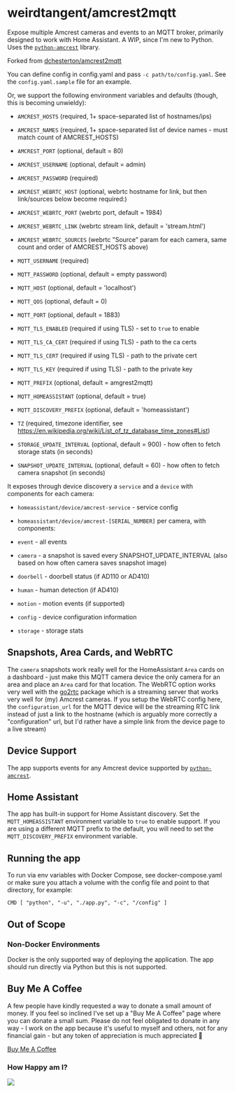 # weirdtangent/amcrest2mqtt

Expose multiple Amcrest cameras and events to an MQTT broker, primarily
designed to work with Home Assistant. A WIP, since I'm new to Python.
Uses the [`python-amcrest`](https://github.com/tchellomello/python-amcrest) library.

Forked from [dchesterton/amcrest2mqtt](https://github.com/dchesterton/amcrest2mqtt)

You can define config in config.yaml and pass `-c path/to/config.yaml`. See the
`config.yaml.sample` file for an example.

Or, we support the following environment variables and defaults (though, this is becoming unwieldy):

-   `AMCREST_HOSTS` (required, 1+ space-separated list of hostnames/ips)
-   `AMCREST_NAMES` (required, 1+ space-separated list of device names - must match count of AMCREST_HOSTS)
-   `AMCREST_PORT` (optional, default = 80)
-   `AMCREST_USERNAME` (optional, default = admin)
-   `AMCREST_PASSWORD` (required)

-   `AMCREST_WEBRTC_HOST` (optional, webrtc hostname for link, but then link/sources below become required:)
-   `AMCREST_WEBRTC_PORT` (webrtc port, default = 1984)
-   `AMCREST_WEBRTC_LINK` (webrtc stream link, default = 'stream.html')
-   `AMCREST_WEBRTC_SOURCES` (webrtc "Source" param for each camera, same count and order of AMCREST_HOSTS above)

-   `MQTT_USERNAME` (required)
-   `MQTT_PASSWORD` (optional, default = empty password)
-   `MQTT_HOST` (optional, default = 'localhost')
-   `MQTT_QOS` (optional, default = 0)
-   `MQTT_PORT` (optional, default = 1883)
-   `MQTT_TLS_ENABLED` (required if using TLS) - set to `true` to enable
-   `MQTT_TLS_CA_CERT` (required if using TLS) - path to the ca certs
-   `MQTT_TLS_CERT` (required if using TLS) - path to the private cert
-   `MQTT_TLS_KEY` (required if using TLS) - path to the private key
-   `MQTT_PREFIX` (optional, default = amgrest2mqtt)
-   `MQTT_HOMEASSISTANT` (optional, default = true)
-   `MQTT_DISCOVERY_PREFIX` (optional, default = 'homeassistant')

-   `TZ` (required, timezone identifier, see https://en.wikipedia.org/wiki/List_of_tz_database_time_zones#List)
-   `STORAGE_UPDATE_INTERVAL` (optional, default = 900) - how often to fetch storage stats (in seconds)
-   `SNAPSHOT_UPDATE_INTERVAL` (optional, default = 60) - how often to fetch camera snapshot (in seconds)

It exposes through device discovery a `service` and a `device` with components for each camera:

-   `homeassistant/device/amcrest-service` - service config

-   `homeassistant/device/amcrest-[SERIAL_NUMBER]` per camera, with components:
-    `event`    - all events
-    `camera`   - a snapshot is saved every SNAPSHOT_UPDATE_INTERVAL (also based on how often camera saves snapshot image)
-    `doorbell` - doorbell status (if AD110 or AD410)
-    `human`    - human detection (if AD410)
-    `motion`   - motion events (if supported)
-    `config`   - device configuration information
-    `storage`  - storage stats

## Snapshots, Area Cards, and WebRTC

The `camera` snapshots work really well for the HomeAssistant `Area` cards on a dashboard - just make this MQTT camera device the only camera for an area and place an `Area` card for that location. The WebRTC option works very well with the <a href="https://github.com/AlexxIT/go2rtc">go2rtc</a> package which is a streaming server that works very well for (my) Amcrest cameras. If you setup the WebRTC config here, the `configuration_url` for the MQTT device will be the streaming RTC link instead of just a link to the hostname (which is arguably more correctly a "configuration" url, but I'd rather have a simple link from the device page to a live stream)

## Device Support

The app supports events for any Amcrest device supported by [`python-amcrest`](https://github.com/tchellomello/python-amcrest).

## Home Assistant

The app has built-in support for Home Assistant discovery. Set the `MQTT_HOMEASSISTANT` environment variable to `true` to enable support.
If you are using a different MQTT prefix to the default, you will need to set the `MQTT_DISCOVERY_PREFIX` environment variable.

## Running the app

To run via env variables with Docker Compose, see docker-compose.yaml
or make sure you attach a volume with the config file and point to that directory, for example:
```
CMD [ "python", "-u", "./app.py", "-c", "/config" ]
```

## Out of Scope

### Non-Docker Environments

Docker is the only supported way of deploying the application. The app should run directly via Python but this is not supported.

## Buy Me A Coffee

A few people have kindly requested a way to donate a small amount of money. If you feel so inclined I've set up a "Buy Me A Coffee"
page where you can donate a small sum. Please do not feel obligated to donate in any way - I work on the app because it's
useful to myself and others, not for any financial gain - but any token of appreciation is much appreciated 🙂

<a href="https://buymeacoffee.com/weirdtangent">Buy Me A Coffee</a>

### How Happy am I?

<img src="https://github.com/weirdtangent/amcrest2mqtt/actions/workflows/deploy.yaml/badge.svg" />
